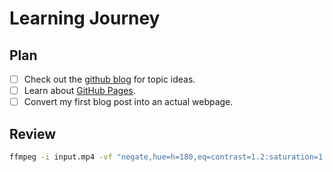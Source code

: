 # Learning Journey
## Plan
- [ ] Check out the [github blog](https://github.blog/) for topic ideas.
- [ ] Learn about [GitHub Pages](https://skills.github.com/#first-day-on-github).
- [ ] Convert my first blog post into an actual webpage.
## Review
```bash
ffmpeg -i input.mp4 -vf "negate,hue=h=180,eq=contrast=1.2:saturation=1.1" output.mp4
```
